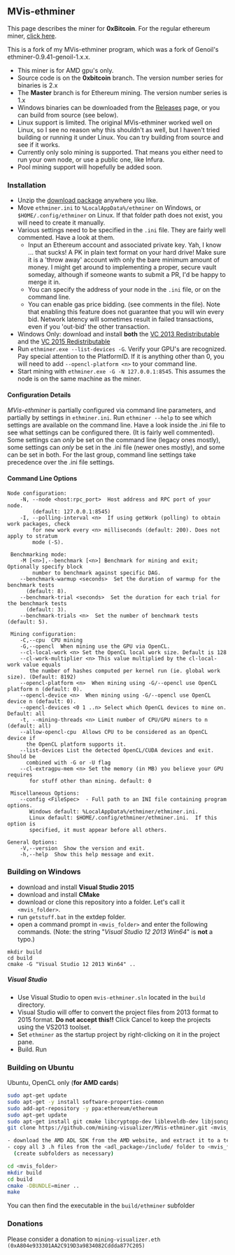 ## MVis-ethminer


This page describes the miner for **0xBitcoin**.  For the regular ethereum miner, [click here](https://github.com/mining-visualizer/MVis-ethminer).

This is a fork of my MVis-ethminer program, which was a fork of Genoil's ethminer-0.9.41-genoil-1.x.x. 

* This miner is for AMD gpu's only.
* Source code is on the **0xbitcoin** branch. The version number series for binaries is 2.x
* The **Master** branch is for Ethereum mining.  The version number series is 1.x
* Windows binaries can be downloaded from the  [Releases](https://github.com/mining-visualizer/MVis-ethminer/releases) page, or you can build from source (see below).
* Linux support is limited.  The original MVis-ethminer worked well on Linux, so I see no reason why this shouldn't as well, but I haven't tried building or running it under Linux.  You can try building from source and see if it works.
* Currently only solo mining is supported.  That means you either need to run your own node, or use a public one,  like Infura.
* Pool mining support will hopefully be added soon.


### Installation

* Unzip the [download package](https://github.com/mining-visualizer/MVis-ethminer/releases) anywhere you like.  
* Move `ethminer.ini` to `%LocalAppData%/ethminer` on Windows, or `$HOME/.config/ethminer` on Linux.  If that folder path does not exist, you will need to create it manually.
* Various settings need to be specified in the `.ini` file.  They are fairly well commented.  Have a look at them.
    * Input an Ethereum account and associated private key.  Yah, I know ... that sucks!  A PK in plain text format on your hard drive!  Make sure it is a 'throw away' account with only the bare minimum amount of money.  I might get around to implementing a proper, secure vault someday, although if someone wants to submit a PR, I'd be happy to merge it in.
    * You can specify the address of your node in the `.ini` file, or on the command line.
    * You can enable gas price bidding.  (see comments in the file).  Note that enabling this feature does not guarantee that you will win every bid.  Network latency will sometimes result in failed transactions, even if you 'out-bid' the other transaction.
* Windows Only: download and install **both** the [VC 2013 Redistributable](https://www.microsoft.com/en-ca/download/details.aspx?id=40784) and the [VC 2015 Redistributable](https://www.microsoft.com/en-ca/download/details.aspx?id=48145)
* Run `ethminer.exe --list-devices -G`.  Verify your GPU's are recognized.  Pay special attention to the PlatformID.  If it is anything other than 0, you will need to add `--opencl-platform <n>` to your command line.
* Start mining with `ethminer.exe -G -N 127.0.0.1:8545`.  This assumes the node is on  the same machine as the miner.

#### Configuration Details ####

*MVis-ethminer* is partially configured via command line parameters, and partially by settings in `ethminer.ini`.  Run `ethminer --help` to see which settings are available on the command line.  Have a look inside the .ini file to see what settings can be configured there. (It is fairly well commented).  Some settings can *only* be set on the command line (legacy ones mostly), some settings can *only* be set in the .ini file (newer ones mostly), and some can be set in both.  For the last group, command line settings take precedence over the .ini file settings.

#### Command Line Options ####

```
Node configuration:
    -N, --node <host:rpc_port>  Host address and RPC port of your node. 
        (default: 127.0.0.1:8545)
    -I, --polling-interval <n>  If using getWork (polling) to obtain work packages, check 
        for new work every <n> milliseconds (default: 200). Does not apply to stratum 
        mode (-S).

 Benchmarking mode:
    -M [<n>],--benchmark [<n>] Benchmark for mining and exit; Optionally specify block 
        number to benchmark against specific DAG.
    --benchmark-warmup <seconds>  Set the duration of warmup for the benchmark tests 
      (default: 8).
    --benchmark-trial <seconds>  Set the duration for each trial for the benchmark tests
      (default: 3).
    --benchmark-trials <n>  Set the number of benchmark tests (default: 5).

 Mining configuration:
    -C,--cpu  CPU mining
    -G,--opencl  When mining use the GPU via OpenCL.
    --cl-local-work <n> Set the OpenCL local work size. Default is 128
    --cl-work-multiplier <n> This value multiplied by the cl-local-work value equals 
       the number of hashes computed per kernel run (ie. global work size). (Default: 8192)
    --opencl-platform <n>  When mining using -G/--opencl use OpenCL platform n (default: 0).
    --opencl-device <n>  When mining using -G/--opencl use OpenCL device n (default: 0).
    --opencl-devices <0 1 ..n> Select which OpenCL devices to mine on. Default: all
    -t, --mining-threads <n> Limit number of CPU/GPU miners to n (default: all)
    --allow-opencl-cpu  Allows CPU to be considered as an OpenCL device if 
      the OpenCL platform supports it.
    --list-devices List the detected OpenCL/CUDA devices and exit. Should be 
      combined with -G or -U flag
    --cl-extragpu-mem <n> Set the memory (in MB) you believe your GPU requires 
       for stuff other than mining. default: 0

 Miscellaneous Options:
    --config <FileSpec>  - Full path to an INI file containing program options. 
       Windows default: %LocalAppData%/ethminer/ethminer.ini.  
       Linux default: $HOME/.config/ethminer/ethminer.ini.  If this option is 
       specified, it must appear before all others.
 
General Options:
    -V,--version  Show the version and exit.
    -h,--help  Show this help message and exit.
```


### Building on Windows

- download and install **Visual Studio 2015**
- download and install **CMake**
- download or clone this repository into a folder. Let's call it `<mvis_folder>`.
- run `getstuff.bat` in the extdep folder.
- open a command prompt in `<mvis_folder>` and enter the following commands.  (Note: the string "*Visual Studio 12 2013 Win64*" is **not** a typo.)

``` 
mkdir build 
cd build
cmake -G "Visual Studio 12 2013 Win64" ..
```

##### Visual Studio

- Use Visual Studio to open `mvis-ethminer.sln` located in the `build` directory.
- Visual Studio will offer to convert the project files from 2013 format to 2015 format.  **Do not accept this!!**  Click Cancel to keep the projects using the VS2013 toolset.
- Set `ethminer` as the startup project by right-clicking on it in the project pane.
- Build. Run


### Building on Ubuntu

Ubuntu, OpenCL only (**for AMD cards**)

```bash
sudo apt-get update
sudo apt-get -y install software-properties-common
sudo add-apt-repository -y ppa:ethereum/ethereum
sudo apt-get update
sudo apt-get install git cmake libcryptopp-dev libleveldb-dev libjsoncpp-dev libjsonrpccpp-dev libboost-all-dev libgmp-dev libreadline-dev libcurl4-gnutls-dev ocl-icd-libopencl1 opencl-headers mesa-common-dev libmicrohttpd-dev build-essential -y
git clone https://github.com/mining-visualizer/MVis-ethminer.git <mvis_folder>

- download the AMD ADL SDK from the AMD website, and extract it to a temporary folder
- copy all 3 .h files from the <adl_package>/include/ folder to <mvis_folder>/extdep/include/amd_adl/  
  (create subfolders as necessary)

cd <mvis_folder>
mkdir build
cd build
cmake -DBUNDLE=miner ..
make
```

You can then find the executable in the `build/ethminer` subfolder


### Donations

Please consider a donation to `mining-visualizer.eth (0xA804e933301AA2C919D3a9834082Cddda877C205)`
